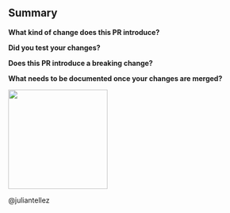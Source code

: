 ## Summary

<!-- Thanks for submitting a pull request! -->
<!-- Try to link to an open issue for more information. -->

**What kind of change does this PR introduce?**

<!-- E.g. a bug fix, feature, refactoring, build related change, etc… -->

**Did you test your changes?**


**Does this PR introduce a breaking change?**

<!-- If this PR introduces a breaking change, please describe the impact and a migration path for existing applications. -->

**What needs to be documented once your changes are merged?**

<!-- List all the information that needs to be added to the documentation after merge -->
<!-- When your changes are merged you will be asked to contribute this to the documentation -->

<img src="https://raw.githubusercontent.com/juliantellez/up/master/assets/up.png" height="200">

@juliantellez
